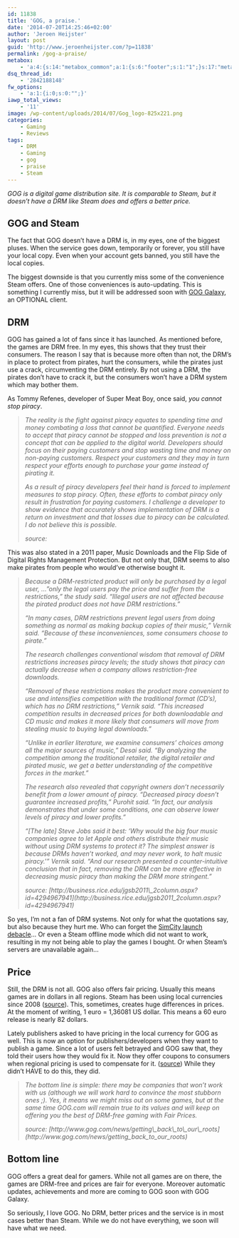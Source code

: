 ```yaml
---
id: 11838
title: 'GOG, a praise.'
date: '2014-07-20T14:25:46+02:00'
author: 'Jeroen Heijster'
layout: post
guid: 'http://www.jeroenheijster.com/?p=11838'
permalink: /gog-a-praise/
metabox:
    - 'a:4:{s:14:"metabox_common";a:1:{s:6:"footer";s:1:"1";}s:17:"metabox_pagetitle";a:8:{s:17:"backgroundcontent";s:1:"2";s:15:"backgroundimage";s:0:"";s:15:"backgroundvideo";a:3:{s:4:"webm";s:0:"";s:3:"mp4";s:0:"";s:3:"ogv";s:0:"";}s:15:"backgroundcolor";s:7:"#405805";s:14:"backgroundhtml";s:0:"";s:4:"size";s:5:"small";s:5:"title";s:13:"GOG, a praise";s:4:"text";s:30:"Praising GOG for their service";}s:23:"metabox_featuredcontent";a:2:{s:7:"content";s:1:"0";s:4:"html";s:0:"";}s:12:"metabox_blog";a:3:{s:7:"columns";s:1:"3";s:13:"categoriesbox";s:1:"1";s:7:"sidebar";s:4:"blog";}}'
dsq_thread_id:
    - '2842188148'
fw_options:
    - 'a:1:{i:0;s:0:"";}'
iawp_total_views:
    - '11'
image: /wp-content/uploads/2014/07/Gog_logo-825x221.png
categories:
    - Gaming
    - Reviews
tags:
    - DRM
    - Gaming
    - gog
    - praise
    - Steam
---
```


*GOG is a digital game distribution site. It is comparable to Steam, but it doesn’t have a DRM like Steam does and offers a better price.*

## GOG and Steam

The fact that GOG doesn’t have a DRM is, in my eyes, one of the biggest pluses. When the service goes down, temporarily or forever, you still have your local copy. Even when your account gets banned, you still have the local copies.

The biggest downside is that you currently miss some of the convenience Steam offers. One of those conveniences is auto-updating. This is something I currently miss, but it will be addressed soon with [GOG Galaxy](http://www.gog.com/galaxy), an OPTIONAL client.

## DRM

GOG has gained a lot of fans since it has launched. As mentioned before, the games are DRM free. In my eyes, this shows that they trust their consumers. The reason I say that is because more often than not, the DRM’s in place to protect from pirates, hurt the consumers, while the pirates just use a crack, circumventing the DRM entirely. By not using a DRM, the pirates don’t have to crack it, but the consumers won’t have a DRM system which may bother them.

As Tommy Refenes, developer of Super Meat Boy, once said, *you cannot stop piracy*.

> *The reality is the fight against piracy equates to spending time and money combating a loss that cannot be quantified. Everyone needs to accept that piracy cannot be stopped and loss prevention is not a concept that can be applied to the digital world. Developers should focus on their paying customers and stop wasting time and money on non-paying customers. Respect your customers and they may in turn respect your efforts enough to purchase your game instead of pirating it.*
> 
> *As a result of piracy developers feel their hand is forced to implement measures to stop piracy. Often, these efforts to combat piracy only result in frustration for paying customers. I challenge a developer to show evidence that accurately shows implementation of DRM is a return on investment and that losses due to piracy can be calculated. I do not believe this is possible.*
> 
> <address>source: <http://tommyrefenes.tumblr.com/post/45684087997/apathy-and-refunds-are-more-dangerous-than-piracy></address>

This was also stated in a 2011 paper, Music Downloads and the Flip Side of Digital Rights Management Protection. But not only that, DRM seems to also make pirates from people who would’ve otherwise bought it.

> *Because a DRM-restricted product will only be purchased by a legal user, …”only the legal users pay the price and suffer from the restrictions,” the study said. “Illegal users are not affected because the pirated product does not have DRM restrictions.”*
> 
>  *“In many cases, DRM restrictions prevent legal users from doing something as normal as making backup copies of their music,” Vernik said. “Because of these inconveniences, some consumers choose to pirate.”*
> 
>  *The research challenges conventional wisdom that removal of DRM restrictions increases piracy levels; the study shows that piracy can actually decrease when a company allows restriction-free downloads.*
> 
>  *“Removal of these restrictions makes the product more convenient to use and intensifies competition with the traditional format (CD’s), which has no DRM restrictions,” Vernik said. “This increased competition results in decreased prices for both downloadable and CD music and makes it more likely that consumers will move from stealing music to buying legal downloads.”*
> 
>  *“Unlike in earlier literature, we examine consumers’ choices among all the major sources of music,” Desai said. “By analyzing the competition among the traditional retailer, the digital retailer and pirated music, we get a better understanding of the competitive forces in the market.”*
> 
>  *The research also revealed that copyright owners don’t necessarily benefit from a lower amount of piracy. “Decreased piracy doesn’t guarantee increased profits,” Purohit said. “In fact, our analysis demonstrates that under some conditions, one can observe lower levels of piracy and lower profits.”*
> 
>  *“\[The late\] Steve Jobs said it best: ‘Why would the big four music companies agree to let Apple and others distribute their music without using DRM systems to protect it? The simplest answer is because DRMs haven’t worked, and may never work, to halt music piracy.'” Vernik said. “And our research presented a counter-intuitive conclusion that in fact, removing the DRM can be more effective in decreasing music piracy than making the DRM more stringent.”*
> 
> <address>source: [http://business.rice.edu/jgsb2011\_2column.aspx?id=4294967941](http://business.rice.edu/jgsb2011_2column.aspx?id=4294967941)</address>

So yes, I’m not a fan of DRM systems. Not only for what the quotations say, but also because they hurt me. Who can forget the [SimCity launch debacle](http://www.pcworld.com/article/2030197/simcity-launch-debacle-drags-on-as-ea-disables-features.html)… Or even a Steam offline mode which did not want to work, resulting in my not being able to play the games I bought. Or when Steam’s servers are unavailable again…

## Price

Still, the DRM is not all. GOG also offers fair pricing. Usually this means games are in dollars in all regions. Steam has been using local currencies since 2008 ([source](http://store.steampowered.com/news/2110/)). This, sometimes, creates huge differences in prices. At the moment of writing, 1 euro = 1,36081 US dollar. This means a 60 euro release is nearly 82 dollars.

Lately publishers asked to have pricing in the local currency for GOG as well. This is now an option for publishers/developers when they want to publish a game. Since a lot of users felt betrayed and GOG saw that, they told their users how they would fix it. Now they offer coupons to consumers when regional pricing is used to compensate for it. ([source](http://www.gog.com/news/getting_back_to_our_roots)) While they didn’t HAVE to do this, they did.

> *The bottom line is simple: there may be companies that won’t work with us (although we will work hard to convince the most stubborn ones ;). Yes, it means we might miss out on some games, but at the same time GOG.com will remain true to its values and will keep on offering you the best of DRM-free gaming with Fair Prices.*
> 
> <address>source: [http://www.gog.com/news/getting\_back\_to\_our\_roots](http://www.gog.com/news/getting_back_to_our_roots)</address>

## Bottom line

GOG offers a great deal for gamers. While not all games are on there, the games are DRM-free and prices are fair for everyone. Moreover automatic updates, achievements and more are coming to GOG soon with GOG Galaxy.

So seriously, I love GOG. No DRM, better prices and the service is in most cases better than Steam. While we do not have everything, we soon will have what we need.